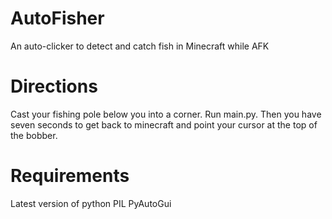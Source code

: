 # AutoFisher
An auto-clicker to detect and catch fish in Minecraft while AFK 

# Directions
Cast your fishing pole below you into a corner. Run main.py. Then you have seven seconds to get back to minecraft and point your cursor at the top of the bobber.

# Requirements
Latest version of python
PIL
PyAutoGui
